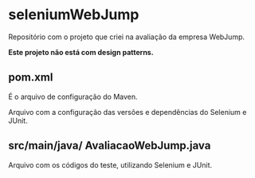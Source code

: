 # seleniumWebJump

Repositório com o projeto que criei na avaliação da empresa WebJump.

<b> Este projeto não está com design patterns. </b>


## pom.xml
É o arquivo de configuração do Maven.

Arquivo com a configuração das versões e dependências do Selenium e JUnit.

## src/main/java/ AvaliacaoWebJump.java
Arquivo com os códigos do teste, utilizando Selenium e JUnit.
